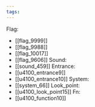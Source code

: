 ```yaml
---
tags:
---
```

Flag:
- [[flag_9999]]
- [[flag_9988]]
- [[flag_10017]]
- [[flag_9606]]
Sound:
- [[sound_459]]
Entrance:
- [[u4100_entrance9]]
- [[u4100_entrance10]]
System:
- [[system_66]]
Look_point:
- [[u4100_look_point15]]
Fn:
- [[u4100_function10]]
